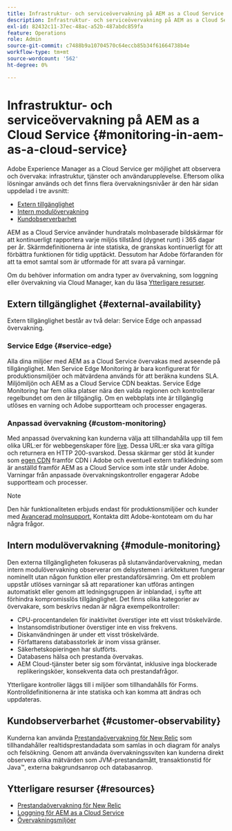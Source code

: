 ```yaml
---
title: Infrastruktur- och serviceövervakning på AEM as a Cloud Service
description: Infrastruktur- och serviceövervakning på AEM as a Cloud Service
exl-id: 82432c11-37ec-48ac-a52b-487abdc859fa
feature: Operations
role: Admin
source-git-commit: c7488b9a10704570c64eccb85b34f61664738b4e
workflow-type: tm+mt
source-wordcount: '562'
ht-degree: 0%

---
```


# Infrastruktur- och serviceövervakning på AEM as a Cloud Service {#monitoring-in-aem-as-a-cloud-service}

Adobe Experience Manager as a Cloud Service ger möjlighet att observera och övervaka: infrastruktur, tjänster och användarupplevelse. Eftersom olika lösningar används och det finns flera övervakningsnivåer är den här sidan uppdelad i tre avsnitt:

* [Extern tillgänglighet](#external-availability)
* [Intern modulövervakning](#module-monitoring)
* [Kundobserverbarhet](#customer-observability)

AEM as a Cloud Service använder hundratals molnbaserade bildskärmar för att kontinuerligt rapportera varje miljös tillstånd (dygnet runt) i 365 dagar per år. Skärmdefinitionerna är inte statiska, de granskas kontinuerligt för att förbättra funktionen för tidig upptäckt. Dessutom har Adobe förfaranden för att ta emot samtal som är utformade för att svara på varningar.

Om du behöver information om andra typer av övervakning, som loggning eller övervakning via Cloud Manager, kan du läsa [Ytterligare resurser](#resources).

## Extern tillgänglighet {#external-availability}

Extern tillgänglighet består av två delar: Service Edge och anpassad övervakning.

### Service Edge {#service-edge}

Alla dina miljöer med AEM as a Cloud Service övervakas med avseende på tillgänglighet. Men Service Edge Monitoring är bara konfigurerat för produktionsmiljöer och mätvärdena används för att beräkna kundens SLA. Miljömiljön och AEM as a Cloud Service CDN beaktas. Service Edge Monitoring har fem olika platser nära den valda regionen och kontrollerar regelbundet om den är tillgänglig. Om en webbplats inte är tillgänglig utlöses en varning och Adobe supportteam och processer engageras.

### Anpassad övervakning {#custom-monitoring}

Med anpassad övervakning kan kunderna välja att tillhandahålla upp till fem olika URL:er för webbegenskaper före [live](/help/journey-migration/go-live.md). Dessa URL:er ska vara giltiga och returnera en HTTP 200-svarskod. Dessa skärmar ger stöd åt kunder som [egen CDN](/help/implementing/dispatcher/cdn.md#point-to-point-CDN) framför CDN i Adobe och eventuell extern trafikledning som är anställd framför AEM as a Cloud Service som inte står under Adobe. Varningar från anpassade övervakningskontroller engagerar Adobe supportteam och processer.

>[!NOTE]
>
> Den här funktionaliteten erbjuds endast för produktionsmiljöer och kunder med [Avancerad molnsupport.](https://experienceleague.adobe.com/docs/support-resources/data-sheets/overview.html#support-add-ons) Kontakta ditt Adobe-kontoteam om du har några frågor.

## Intern modulövervakning {#module-monitoring}

Den externa tillgängligheten fokuseras på slutanvändarövervakning, medan intern modulövervakning observerar om delsystemen i arkitekturen fungerar nominellt utan någon funktion eller prestandaförsämring. Om ett problem uppstår utlöses varningar så att reparationer kan utföras antingen automatiskt eller genom att ledningsgruppen är inblandad, i syfte att förhindra kompromisslös tillgänglighet. Det finns olika kategorier av övervakare, som beskrivs nedan är några exempelkontroller:

* CPU-procentandelen för inaktivitet överstiger inte ett visst tröskelvärde.
* Instansomdistributioner överstiger inte en viss frekvens.
* Diskanvändningen är under ett visst tröskelvärde.
* Författarens databasstorlek är inom vissa gränser.
* Säkerhetskopieringen har slutförts.
* Databasens hälsa och prestanda övervakas.
* AEM Cloud-tjänster beter sig som förväntat, inklusive inga blockerade replikeringsköer, konsekventa data och prestandafrågor.

Ytterligare kontroller läggs till i miljöer som tillhandahålls för Forms. Kontrolldefinitionerna är inte statiska och kan komma att ändras och uppdateras.

## Kundobserverbarhet {#customer-observability}

Kunderna kan använda [Prestandaövervakning för New Relic](https://experienceleague.adobe.com/docs/experience-manager-cloud-service/content/implementing/using-cloud-manager/user-access-new-relic.html) som tillhandahåller realtidsprestandadata som samlas in och diagram för analys och felsökning. Genom att använda övervakningssviten kan kunderna direkt observera olika mätvärden som JVM-prestandamått, transaktionstid för Java™, externa bakgrundsanrop och databasanrop.

## Ytterligare resurser {#resources}

* [Prestandaövervakning för New Relic](https://experienceleague.adobe.com/docs/experience-manager-cloud-service/content/implementing/using-cloud-manager/user-access-new-relic.html)
* [Loggning för AEM as a Cloud Service](https://experienceleague.adobe.com/docs/experience-manager-cloud-service/content/implementing/developing/logging.html)
* [Övervakningsmiljöer](https://experienceleague.adobe.com/docs/experience-manager-cloud-manager/content/using/monitoring-environments.html)
